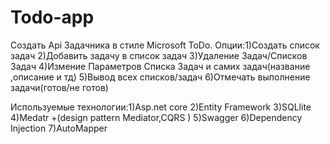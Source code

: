 # Todo-app
Создать Api Задачника в стиле Microsoft ToDo.
Опции:1)Создать список задач
      2)Добавить задачу в список задач
      3)Удаление Задач/Списков Задач
      4)Измение Параметров Списка Задач и самих задач(название ,описание и тд)
      5)Вывод всех списков/задач
      6)Отмечать выполнение задачи(готов/не готов)
      
Используемые технологии:1)Asp.net core 2)Entity Framework 3)SQLlite 4)Medatr +(design pattern Mediator,CQRS ) 5)Swagger 6)Dependency Injection 7)AutoMapper
